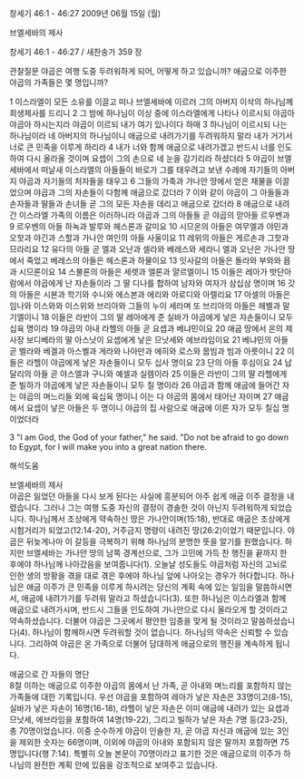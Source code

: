 창세기 46:1 - 46:27 
2009년 06월 15일 (월)

브엘세바의 제사



창세기 46:1 - 46:27 / 새찬송가 359 장


관찰질문
야곱은 여행 도중 두려워하게 되어, 어떻게 하고 있습니까?
애굽으로 이주한 야곱의 가족들은 몇 명입니까?

1 이스라엘이 모든 소유를 이끌고 떠나 브엘세바에 이르러 그의 아버지 이삭의 하나님께 희생제사를 드리니 2 그 밤에 하나님이 이상 중에 이스라엘에게 나타나 이르시되 야곱아 야곱아 하시는지라 야곱이 이르되 내가 여기 있나이다 하매 3 하나님이 이르시되 나는 하나님이라 네 아버지의 하나님이니 애굽으로 내려가기를 두려워하지 말라 내가 거기서 너로 큰 민족을 이루게 하리라 4 내가 너와 함께 애굽으로 내려가겠고 반드시 너를 인도하여 다시 올라올 것이며 요셉이 그의 손으로 네 눈을 감기리라 하셨더라 5 야곱이 브엘세바에서 떠날새 이스라엘의 아들들이 바로가 그를 태우려고 보낸 수레에 자기들의 아버지 야곱과 자기들의 처자들을 태우고 6 그들의 가축과 가나안 땅에서 얻은 재물을 이끌었으며 야곱과 그의 자손들이 다함께 애굽으로 갔더라 7 이와 같이 야곱이 그 아들들과 손자들과 딸들과 손녀들 곧 그의 모든 자손을 데리고 애굽으로 갔더라 8 애굽으로 내려간 이스라엘 가족의 이름은 이러하니라 야곱과 그의 아들들 곧 야곱의 맏아들 르우벤과 9 르우벤의 아들 하녹과 발루와 헤스론과 갈미요 10 시므온의 아들은 여무엘과 야민과 오핫과 야긴과 스할과 가나안 여인의 아들 사울이요 11 레위의 아들은 게르손과 그핫과 므라리요 12 유다의 아들 곧 엘과 오난과 셀라와 베레스와 세라니 엘과 오난은 가나안 땅에서 죽었고 베레스의 아들은 헤스론과 하물이요 13 잇사갈의 아들은 돌라와 부와와 욥과 시므론이요 14 스불론의 아들은 세렛과 엘론과 얄르엘이니 15 이들은 레아가 밧단아람에서 야곱에게 난 자손들이라 그 딸 디나를 합하여 남자와 여자가 삼십삼 명이며 16 갓의 아들은 시뵨과 학기와 수니와 에스본과 에리와 아로디와 아렐리요 17 아셀의 아들은 임나와 이스와와 이스위와 브리아와 그들의 누이 세라며 또 브리아의 아들은 헤벨과 말기엘이니 18 이들은 라반이 그의 딸 레아에게 준 실바가 야곱에게 낳은 자손들이니 모두 십육 명이라 19 야곱의 아내 라헬의 아들 곧 요셉과 베냐민이요 
20 애굽 땅에서 온의 제사장 보디베라의 딸 아스낫이 요셉에게 낳은 므낫세와 에브라임이요 21 베냐민의 아들 곧 벨라와 베겔과 아스벨과 게라와 나아만과 에히와 로스와 뭅빔과    빔과 아릇이니 22 이들은 라헬이 야곱에게 낳은 자손들이니 모두 십사 명이요 23 단의 아들 후심이요 24 납달리의 아들 곧 야스엘과 구니와 예셀과 실렘이라 25 이들은 라반이 그의 딸 라헬에게 준 빌하가 야곱에게 낳은 자손들이니 모두 칠 명이라 26 야곱과 함께 애굽에 들어간 자는 야곱의 며느리들 외에 육십육 명이니 이는 다 야곱의 몸에서 태어난 자이며 27 애굽에서 요셉이 낳은 아들은 두 명이니 야곱의 집 사람으로 애굽에 이른 자가 모두 칠십 명이었더라  

3 "I am God, the God of your father," he said. "Do not be afraid to go down to Egypt, for I will make you into a great nation there.

해석도움





브엘세바의 제사  
야곱은 잃었던 아들을 다시 보게 된다는 사실에 흥분되어 아주 쉽게 애굽 이주 결정을 내렸습니다. 그러나 그는 여행 도중 자신의 결정이 경솔한 것이 아닌지 두려워하게 되었습니다. 하나님께서 조상에게 약속하신 땅은 가나안이며(15:18), 반대로 애굽은 조상에게 시험거리가 되었고(12:14-20), 거주금지 명령이 내려진 땅(26:2)이었기 때문입니다. 야곱은 뒤늦게나마 이 갈등을 극복하기 위해 하나님의 분명한 뜻을 알기를 원했습니다. 하지만 브엘세바는 가나안 땅의 남쪽 경계선으로, 그가 고민에 가득 찬 행진을 끝까지 한 후에야 하나님께 나아갔음을 보여줍니다(1). 오늘날 성도들도 야곱처럼 자신의 고뇌로 인한 생의 방황을 겪을 대로 겪은 후에야 하나님 앞에 나아오는 경우가 허다합니다. 하나님은 애굽 이주가 큰 민족을 이루게 하시려는 당신의 계획 속에 있는 일임을 말씀하시면서, 애굽에 내려가기를 두려워 말라고 하셨습니다(3). 또한 하나님은 이스라엘과 함께 애굽으로 내려가시며, 반드시 그들을 인도하여 가나안으로 다시 올라오게 할 것이라고 약속하셨습니다. 더불어 야곱은 그곳에서 평안한 임종을 맞게 될 것이라고 말씀하셨습니다(4). 하나님이 함께하시면 두려워할 것이 없습니다. 하나님의 약속은 신뢰할 수 있습니다. 그리하여 야곱은 온 가족으로 더불어 담대하게 애굽으로의 행진을 계속하게 됩니다.             

애굽으로 간 자들의 명단  
8절 이하는 애굽으로 이주한 야곱의 몸에서 난 가족, 곧 아내와 며느리를 포함하지 않는 가족들에 대한 기록입니다. 우선 야곱을 포함하여 레아가 낳은 자손은 33명이고(8-15), 실바가 낳은 자손이 16명(16-18), 라헬이 낳은 자손은 이미 애굽에 내려가 있는 요셉과 므낫세, 에브라임을 포함하여 14명(19-22), 그리고 빌하가 낳은 자손 7명 등(23-25), 총 70명이었습니다. 이중 순수하게 야곱이 인솔한 자, 곧 야곱 자신과 애굽에 있는 3인을 제외한 숫자는 66명이며, 이외에 야곱의 아내와 포함되지 않은 딸까지 포함하면 75명입니다(행 7:14). 특별히 오늘 본문이 70명이라고 표기한 것은 애굽으로의 이주가 하나님의 완전한 계획 안에 있음을 강조적으로 보여주고 있습니다.